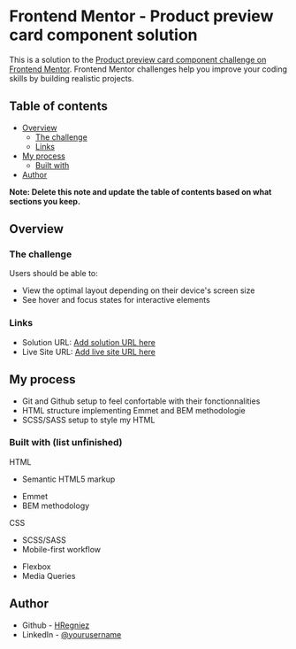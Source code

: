 # Frontend Mentor - Product preview card component solution

This is a solution to the [Product preview card component challenge on Frontend Mentor](https://www.frontendmentor.io/challenges/product-preview-card-component-GO7UmttRfa). Frontend Mentor challenges help you improve your coding skills by building realistic projects. 

## Table of contents

- [Overview](#overview)
  - [The challenge](#the-challenge)
  - [Links](#links)
- [My process](#my-process)
  - [Built with](#built-with)
- [Author](#author)

**Note: Delete this note and update the table of contents based on what sections you keep.**

## Overview

### The challenge

Users should be able to:

- View the optimal layout depending on their device's screen size
- See hover and focus states for interactive elements


### Links

- Solution URL: [Add solution URL here](https://your-solution-url.com)
- Live Site URL: [Add live site URL here](https://your-live-site-url.com)

## My process

- Git and Github setup to feel confortable with their fonctionnalities
- HTML structure implementing Emmet and BEM methodologie
- SCSS/SASS setup to style my HTML

### Built with (list unfinished)

HTML
- Semantic HTML5 markup
+ Emmet
+ BEM methodology

CSS
+ SCSS/SASS
+ Mobile-first workflow
- Flexbox
- Media Queries


## Author

- Github - [HRegniez](https://www.your-site.com)
- LinkedIn - [@yourusername](https://www.frontendmentor.io/profile/yourusername)
